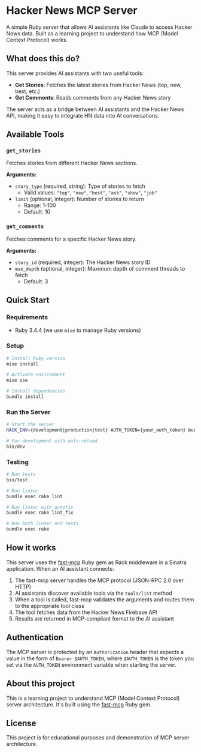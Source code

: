 # Hacker News MCP Server

A simple Ruby server that allows AI assistants like Claude to access Hacker News data. Built as a learning project to understand how MCP (Model Context Protocol) works.

## What does this do?

This server provides AI assistants with two useful tools:

- **Get Stories**: Fetches the latest stories from Hacker News (top, new, best, etc.)
- **Get Comments**: Reads comments from any Hacker News story

The server acts as a bridge between AI assistants and the Hacker News API, making it easy to integrate HN data into AI conversations.

## Available Tools

### `get_stories`

Fetches stories from different Hacker News sections.

**Arguments:**

- `story_type` (required, string): Type of stories to fetch
  - Valid values: `"top"`, `"new"`, `"best"`, `"ask"`, `"show"`, `"job"`
- `limit` (optional, integer): Number of stories to return
  - Range: 1-100
  - Default: 10

### `get_comments`

Fetches comments for a specific Hacker News story.

**Arguments:**

- `story_id` (required, integer): The Hacker News story ID
- `max_depth` (optional, integer): Maximum depth of comment threads to fetch
  - Default: 3

## Quick Start

### Requirements

- Ruby 3.4.4 (we use `mise` to manage Ruby versions)

### Setup

```bash
# Install Ruby version
mise install

# Activate environment
mise use

# Install dependencies
bundle install
```

### Run the Server

```bash
# Start the server
RACK_ENV={development|production|test} AUTH_TOKEN={your_auth_token} bundle exec rackup

# For development with auto-reload
bin/dev
```

### Testing

```bash
# Run tests
bin/test

# Run linter
bundle exec rake lint

# Run linter with autofix
bundle exec rake lint_fix

# Run both linter and tests
bundle exec rake
```

## How it works

This server uses the [fast-mcp](https://github.com/yjacquin/fast-mcp) Ruby gem as Rack middleware in a Sinatra application. When an AI assistant connects:

1. The fast-mcp server handles the MCP protocol (JSON-RPC 2.0 over HTTP)
2. AI assistants discover available tools via the `tools/list` method
3. When a tool is called, fast-mcp validates the arguments and routes them to the appropriate tool class
4. The tool fetches data from the Hacker News Firebase API
5. Results are returned in MCP-compliant format to the AI assistant

## Authentication

The MCP server is protected by an `Authorization` header that expects a value in the form of `Bearer $AUTH_TOKEN`, where `$AUTH_TOKEN` is the token you set via the `AUTH_TOKEN` environment variable when starting the server.

## About this project

This is a learning project to understand MCP (Model Context Protocol) server architecture. It's built using the [fast-mcp](https://github.com/yjacquin/fast-mcp) Ruby gem.

## License

This project is for educational purposes and demonstration of MCP server architecture.
